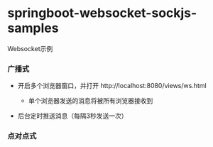 # springboot-websocket-sockjs-samples

Websocket示例

### 广播式

- 开启多个浏览器窗口，并打开 http://localhost:8080/views/ws.html 
  - 单个浏览器发送的消息将被所有浏览器接收到

- 后台定时推送消息（每隔3秒发送一次）

### 点对点式

